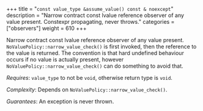 +++
title = "`const value_type &assume_value() const & noexcept`"
description = "Narrow contract const lvalue reference observer of any value present. Constexpr propagating, never throws."
categories = ["observers"]
weight = 610
+++

Narrow contract const lvalue reference observer of any value present. `NoValuePolicy::narrow_value_check()` is first invoked, then the reference to the value is returned. The convention is that hard undefined behaviour occurs if no value is actually present, however `NoValuePolicy::narrow_value_check()` can do something to avoid that.

*Requires*: `value_type` to not be `void`, otherwise return type is `void`.

*Complexity*: Depends on `NoValuePolicy::narrow_value_check()`.

*Guarantees*: An exception is never thrown.

